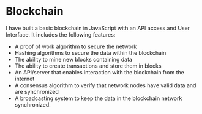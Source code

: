 # Blockchain

I have built a basic blockchain in JavaScript with an API access and User Interface. It includes the following features:

* A proof of work algorithm to secure the network
* Hashing algorithms to secure the data within the blockchain
* The ability to mine new blocks containing data
* The ability to create transactions and store them in blocks
* An API/server that enables interaction with the blockchain from the internet
* A consensus algorithm to verify that network nodes have valid data and are synchronized
* A broadcasting system to keep the data in the blockchain network synchronized.
